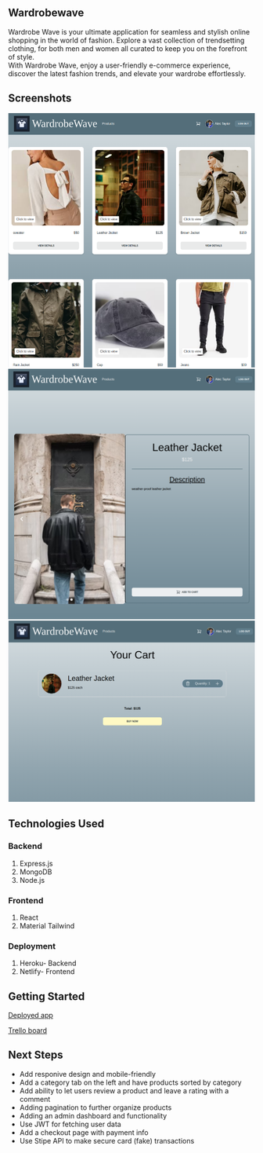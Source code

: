 ## Wardrobewave
Wardrobe Wave is your ultimate application for seamless and stylish online shopping in the world of fashion. Explore a vast collection of trendsetting clothing, for both men and women all curated to keep you on the forefront of style. <br>
With Wardrobe Wave, enjoy a user-friendly e-commerce experience, discover the latest fashion trends, and elevate your wardrobe effortlessly. 
## Screenshots
![Index Page](./frontend/public/FrontPage.png)
![Details Page](./frontend/public/ShowPage.png)
![Cart Page](./frontend/public/CartPage.png)
## Technologies Used
### Backend
1. Express.js
2. MongoDB
3. Node.js

### Frontend
1. React
2. Material Tailwind

### Deployment
1. Heroku- Backend
2. Netlify- Frontend

## Getting Started

[Deployed app](https://illustrious-dango-1a23f8.netlify.app)

[Trello board](https://trello.com/b/tRr82xws/project-3-planning)

## Next Steps
* Add responive design and mobile-friendly
* Add a category tab on the left and have products sorted by category
* Add ability to let users review a product and leave a rating with a comment
* Adding pagination to further organize products
* Adding an admin dashboard and functionality
* Use JWT for fetching user data
* Add a checkout page with payment info
* Use Stipe API to make secure card (fake) transactions 